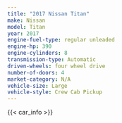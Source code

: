 ```yaml
---
title: "2017 Nissan Titan"
make: Nissan
model: Titan
year: 2017
engine-fuel-type: regular unleaded
engine-hp: 390
engine-cylinders: 8
transmission-type: Automatic
driven-wheels: four wheel drive
number-of-doors: 4
market-category: N/A
vehicle-size: Large
vehicle-style: Crew Cab Pickup
---
```


{{< car_info >}}

